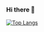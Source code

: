 ### Hi there 👋

[![Top Langs](https://github-readme-stats.vercel.app/api/top-langs/?username=elidawson)](https://github.com/anuraghazra/github-readme-stats)

<!--
**elidawson/elidawson** is a ✨ _special_ ✨ repository because its `README.md` (this file) appears on your GitHub profile.

Here are some ideas to get you started:

- 🔭 I’m currently working on ...
- 🌱 I’m currently learning ...
- 👯 I’m looking to collaborate on ...
- 🤔 I’m looking for help with ...
- 💬 Ask me about ...
- 📫 How to reach me: ...
- 😄 Pronouns: ...
- ⚡ Fun fact: ...
-->
